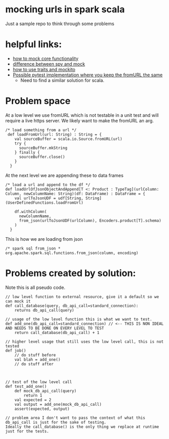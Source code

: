 # mocking urls in spark scala
Just a sample repo to think through some problems 

# helpful links:
- [how to mock core functionality](https://stackoverflow.com/questions/16443801/mockito-for-objects-in-scala)
- [difference between spy and mock](https://stackoverflow.com/questions/28295625/mockito-spy-vs-mock#:~:text=The%20difference%20is%20that%20in,call%20the%20real%20method%20behavior)
- [how to use traits and mockito](https://blog.knoldus.com/mocking-the-right-way/)
- [Possible pytest implementation where you keep the fromURL the same](https://pypi.org/project/pytest-httpserver/)
  - Need to find a similar solution for scala.

# Problem space 
At a low level we use fromURL which is not testable in a unit test and will require a live https server. We likely want to make the fromURL an arg.
```
/* load something from a url */ 
 def loadFromUrl(url: String) : String = {
    val sourceBuffer = scala.io.Source.fromURL(url)
    try {
      sourceBuffer.mkString
    } finally {
      sourceBuffer.close()
    }
  }
```
At the next level we are appending these to data frames
```
/* load a url and append to the df */
def loadUrlOfJsonObjectAndAppend[T <: Product : TypeTag](urlColumn: Column, newColumnName: String)(df: DataFrame) : DataFrame = {
    val urlToJsonUDF = udf[String, String](UserDefinedFunctions.loadFromUrl)

    df.withColumn(
      newColumnName,
      from_json(urlToJsonUDF(urlColumn), Encoders.product[T].schema)
    )
  }
```
This is how we are loading from json
```
/* spark sql from_json *
org.apache.spark.sql.functions.from_json(column, encoding)
```


# Problems created by solution:
Note this is all pseudo code.
```
// low level function to external resource, give it a default so we can mock it
def call_database(query, db_api_call=standard_connection):
	returns db_api_call(query)

// usage of the low level function this is what we want to test.
def add_one(db_api_call=standard_connection) // <-- THIS IS NON IDEAL AND NEEDS TO BE DONE ON EVERY LEVEL TO TEST
	return call_database(db_api_call) + 1

// higher level usage that still uses the low level call, this is not tested
def job()
	// do stuff before
	val blah = add_one()
	// do stuff after



// test of the low level call
def test_add_one()
	def mock_db_api_call(query)
		return 1
	val expected = 2
	val output = add_one(mock_db_api_call)
	assert(expected, output)

// problem area I don't want to pass the context of what this db_api_call is just for the sake of testing. 
Ideally the call_database() is the only thing we replace at runtime just for the tests.

```